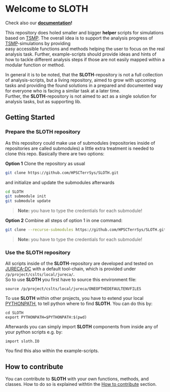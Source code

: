 # Welcome to SLOTH

Check also our **[documentation](https://hpscterrsys.github.io/SLOTH/README.html)!**  

This repository does holed smaller and bigger **helper** scripts for simulations 
based on [TSMP](https://www.terrsysmp.org/). The overall idea is to support the 
analysis progress of [TSMP](https://www.terrsysmp.org/)-simulations by providing  
easy accessible functions and methods helping the user to focus on the real 
analysis task. Further, example-scripts should provide ideas and hints of how to 
tackle different analysis steps if those are not easily mapped within a modular 
function or method.  

In general it is to be noted, that the **SLOTH**-repository is not a full 
collection of analysis-scripts, but a living repository, aimed to grow with 
upcoming tasks and providing the found solutions in a prepared and documented 
way for everyone who is facing a similar task at a later time.    
Further, the **SLOTH**-repository is not aimed to act as a single solution for 
analysis tasks, but as supporting lib.


## Getting Started

### Prepare the SLOTH repository
As this repository could make use of submodules (repositories inside of 
repositories are called submodules) a little extra treatment is needed to clone 
this repo. Basically there are two options:

**Option 1**
Clone the repository as usual 
``` bash
git clone https://github.com/HPSCTerrSys/SLOTH.git
```
and initialize and update the submodules afterwards
``` bash
cd SLOTH
git submodule init 
git submodule update
```
>**Note:** you have to type the credentials for each submodule!

**Option 2**
Combine all steps of option 1 in one command:
``` bash
git clone --recurse-submodules https://github.com/HPSCTerrSys/SLOTH.git
```
> **Note:** you have to type the credentials for each submodule!


### Use the SLOTH repository  
All scripts inside of the **SLOTH**-repository are developed and tested on 
[JURECA-DC](https://www.fz-juelich.de/en/ias/jsc/systems/supercomputers/jureca) 
with a default tool-chain, which is provided under `/p/project/cslts/local/jureca/`.  
So to use **SLOTH** you first have to source this environment file:  
```
source /p/project/cslts/local/jureca/ONEOFTHEDEFAULTENVFILES
```
  
To use **SLOTH** within other projects, you have to extend your local 
[PYTHONPATH](https://docs.python.org/3/using/cmdline.html#envvar-PYTHONPATH), to tell python where to find **SLOTH**. You can do this by:  
```
cd SLOTH  
export PYTHONPATH=$PYTHONPATH:$(pwd)
```
Afterwards you can simply import **SLOTH** components from inside any of your python scripts 
e.g. by:
```
import sloth.IO
```
You find this also within the example-scripts.

## How to contribute
You can contribute to **SLOTH** with your own functions, methods, and classes. How to do so is explained withtin the [How to contribute](./content/maintenance.md#how-to-contribute) section. 
